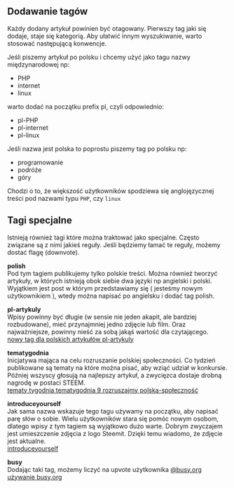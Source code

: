 ## Dodawanie tagów

Każdy dodany artykuł powinien być otagowany. Pierwszy tag jaki się dodaje, staje się kategorią.
Aby ułatwić innym wyszukiwanie, warto stosować następującą konwencje.
 
Jeśli piszemy artykuł po polsku i chcemy użyć jako tagu nazwy międzynarodowej np:

* PHP 
* internet 
* linux

warto dodać na początku prefix pl, czyli odpowiednio:

* pl-PHP
* pl-internet
* pl-linux

Jeśli nazwa jest polska to poprostu piszemy tag po polsku np:

* programowanie
* podróże
* góry

Chodzi o to, że większość użytkowników spodziewa się anglojęzycznej treści pod nazwami typu `PHP`, czy `linux`


## Tagi specjalne

Istnieją również tagi które można traktować jako specjalne. Często związane są z nimi jakieś reguły.
Jeśli będziemy łamać te reguły, możemy dostać flagę (downvote).

**polish**  
Pod tym tagiem publikujemy tylko polskie treści. Można również tworzyć artykuły, w których istnieją obok siebie dwa języki np angielski i polski. 
Wyjątkiem jest post w którym przedstawiamy się ( jesteśmy nowym użytkownikiem ), wtedy można napisać po angielsku i dodać tag polish.

**pl-artykuly**  
Wpisy powinny być długie (w sensie nie jeden akapit, ale bardziej rozbudowane), mieć przynajmniej jedno zdjęcie lub film. 
Oraz najważniejsze, powinny nieść za sobą jakąś wartość dla czytającego.    
[nowy tag dla polskich artykułów pl-artykuly](https://steemit.com/pl-artykuly/@fervi/nowy-tag-dla-polskich-artykulow-pl-artykuly)

**tematygodnia**   
Inicjatywa mająca na celu rozruszanie polskiej społeczności. Co tydzień publikowane są tematy na które można pisać, aby wziąć udział w konkursie.
Później wszyscy głosują na najlepszy artykuł, a zwycięzca dostaje drobną nagrodę w postaci STEEM.  
[tematy tygodnia tematygodnia 9 rozruszajmy polską-społeczność](https://steemit.com/tematygodnia/@steemit-polska/tematy-tygodnia-tematygodnia-9-rozruszajmy-polska-spolecznosc)

**introduceyourself**  
Jak sama nazwa wskazuje tego tagu używamy na początku, aby napisać parę słów o sobie. Wielu użytkowników stara się pomóc nowym osobom, dlatego
 wpisy z tym tagiem są wyjątkowo dużo warte. Dobrym zwyczajem jest umieszczenie zdjęcia z logo Steemit. Dzięki temu wiadomo, że zdjęcie jest aktualne.  
[introduceyourself](https://steemit.com/trending/introduceyourself) 

**busy**  
Dodając taki tag, możemy liczyć na upvote użytkownika [@busy.org](https://steemit.com/@busy.org)   
[używanie busy.org](https://steemit.com/polish/@elysiian/uzywanie-busy-org)